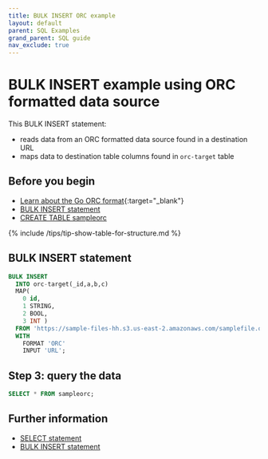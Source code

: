 ```yaml
---
title: BULK INSERT ORC example
layout: default
parent: SQL Examples
grand_parent: SQL guide
nav_exclude: true
---
```


# BULK INSERT example using ORC formatted data source

This BULK INSERT statement:
* reads data from an ORC formatted data source found in a destination URL
* maps data to destination table columns found in `orc-target` table

## Before you begin
* [Learn about the Go ORC format](https://pkg.go.dev/github.com/scritchley/orc){:target="_blank"}
* [BULK INSERT statement](/docs/sql-guide/statements/statement-insert-bulk)
* [CREATE TABLE sampleorc](/docs/sql-guide/examples/sql-eg-table/sql-eg-table-create-orc-target)

{% include /tips/tip-show-table-for-structure.md %}

## BULK INSERT statement

```sql
BULK INSERT
  INTO orc-target(_id,a,b,c)
  MAP(
    0 id,
    1 STRING,
    2 BOOL,
    3 INT )
  FROM 'https://sample-files-hh.s3.us-east-2.amazonaws.com/samplefile.orc'
  WITH
    FORMAT 'ORC'
    INPUT 'URL';
```


## Step 3: query the data

```sql
SELECT * FROM sampleorc;
```

## Further information

* [SELECT statement](/docs/sql-guide/statements/statement-select)
* [BULK INSERT statement](/docs/sql-guide/statements/statement-insert-bulk)
